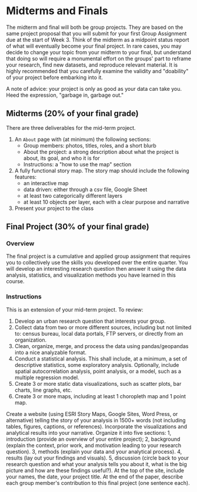 # Midterms and Finals

The midterm and final will both be group projects. They are based on the same project proposal that you will submit for your first Group Assignment due at the start of Week 3. Think of the midterm as a midpoint status report of what will eventually become your final project. In rare cases, you may decide to change your topic from your midterm to your final, but understand that doing so will require a monumental effort on the groups' part to reframe your research, find new datasets, and reproduce relevant material. It is highly recommended that you carefully examine the validity and "doability" of your project before embarking into it. 

A note of advice: your project is only as good as your data can take you. Heed the expression, "garbage in, garbage out."

## Midterms (20% of your final grade)
There are three deliverables for the mid-term project.
1. An `About` page with (at minimum) the following sections:
   - Group members: photos, titles, roles, and a short blurb
   - About the project: a strong description about what the project is about, its goal, and who it is for
   - Instructions: a "how to use the map" section
1. A fully functional story map. The story map should include the following features:
      - an interactive map
      - data driven: either through a csv file, Google Sheet
      - at least two categorically different layers
      - at least 10 objects per layer, each with a clear purpose and narrative
1. Present your project to the class
   

## Final Project (30% of your final grade)
### Overview
The final project is a cumulative and applied group assignment that requires you to collectively use the skills you developed over the entire quarter. You will develop an interesting research question then answer it using the data analysis, statistics, and visualization methods you have learned in this course.

### Instructions

This is an extension of your mid-term project. To review:

1. Develop an urban research question that interests your group.
1. Collect data from two or more different sources, including but not limited to: census bureau, local data portals, FTP servers, or directly from an organization.
1. Clean, organize, merge, and process the data using pandas/geopandas into a nice analyzable format.
1. Conduct a statistical analysis. This shall include, at a minimum, a set of descriptive statistics, some exploratory analysis. Optionally, include spatial autocorrelation analysis, point analysis, or a model, such as a multiple regression model.
1. Create 3 or more static data visualizations, such as scatter plots, bar charts, line graphs, etc.
1. Create 3 or more maps, including at least 1 choropleth map and 1 point map.

Create a website (using ESRI Story Maps, Google Sites, Word Press, or alternative) telling the story of your analysis in 1500+ words (not including tables, figures, captions, or references). Incorporate the visualizations and analytical results into your narrative. Organize it into five sections: 1, introduction (provide an overview of your entire project); 2, background (explain the context, prior work, and motivation leading to your research question). 3, methods (explain your data and your analytical process). 4, results (lay out your findings and visuals). 5, discussion (circle back to your research question and what your analysis tells you about it, what is the big picture and how are these findings useful?). At the top of the site, include your names, the date, your project title. At the end of the paper, describe each group member's contribution to this final project (one sentence each).
